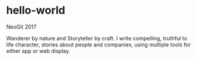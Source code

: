 # hello-world
NeoGit 2017

Wanderer by nature and Storyteller by craft.
I write compelling, truthful to life character, stories about people and companies, 
using multiple tools for either app or web display.
